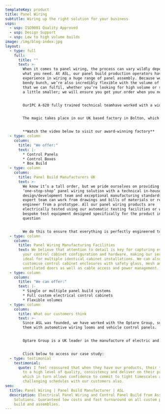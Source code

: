 ```yaml
---
templateKey: product
title: Panel Wiring
subtitle: Wiring up the right solution for your business
usps:
  - usp: ISO9001 Quality Approved
  - usp: Design Support
  - usp: Low to high volume builds
image: /img/blog-index.jpg
layout:
  - type: full
    full:
      title: ""
      text: >-
        When it comes to panel wiring, the process can vary wildly depending on
        what you need. At ASL, our panel build production operators have
        experience in wiring a huge range of panel assembly. Because we’re a
        bendy bunch, we’re also incredibly flexible with the volume of orders
        that we can fulfil, whether you’re looking for high volume or something
        a little smaller; we will ensure you get your order when you need it. 


        OurIPC A-620 fully trained technical teamhave worked with a wide range of industries including, automotive, nuclear, security and utilities.


        The magic takes place in our UK based factory in Bolton, which is set up as a full-service panel wiring manufacturer in order to save you money on your panels and sub-assemblies with a fast turnaround and competitively priced products.


        **Watch the video below to visit our award-winning factory**
  - type: column
    column:
      title: "We offer:"
      text: |-
        * Control Panels
        * Control Boxes
        * Box Build
  - type: column
    column:
      title: Panel Build Manufacturers UK
      text: >-
        We know it’s a tall order, but we pride ourselves on providing a
        ‘one-stop-shop’ panel wiring solution with a technical in-house
        design/development team and exceptional manufacturing standards. Our
        expert team can work from drawings and bills of materials or reverse
        engineer from a prototype. All our panel wiring products are
        electrically tested using our automatic testing facilities or with
        bespoke test equipment designed specifically for the product in
        question 


        We do this to ensure that everything is perfectly engineered to your requirements and that it works how it should, each and every time.
  - type: column
    column:
      title: Panel Wiring Manufacturing Facilities
      text: We believe that attention to detail is key for capturing every aspect of
        your control cabinet configuration and hardware, making our service
        ideal for multiple identical cabinet installations. We can also
        customise control cabinet enclosures with safety glass, mesh and steel
        ventilated doors as well as cable access and power management.
  - type: column
    column:
      title: "We can offer:"
      text: |-
        * Single or multiple panel build systems
        * Full custom electrical control cabinets  
        * Flexible volumes
  - type: column
    column:
      title: What our customers think
      text: >-
        Since ASL was founded, we have worked with the Optare Group, supplying
        them with automotive wiring looms and vehicle control panels.


        Optare Group is a UK leader in the manufacture of electric and hybrid buses and coaches. To learn more about how we continue to maintain our great relationship with Optare and help them with their range of electrical wiring assemblies. 


        Click below to access our case study:
  - type: testimonial
    testimonial:
      quote: I feel reassured that when they have our products, their team manufacture
        to a high level of quality, consistency and deliver on their promises
        which in turn allows confidence to commit to tight timescales and
        challenging schedules with our customers also.
seo:
  title: Panel Wiring | Panel Build Manufacturer | ASL
  description: Electrical Panel Wiring and Control Panel Build from Assembly
    Solutions. Guaranteed low costs and fast turnaround on all custom panel
    build and assemblies.
---
```

